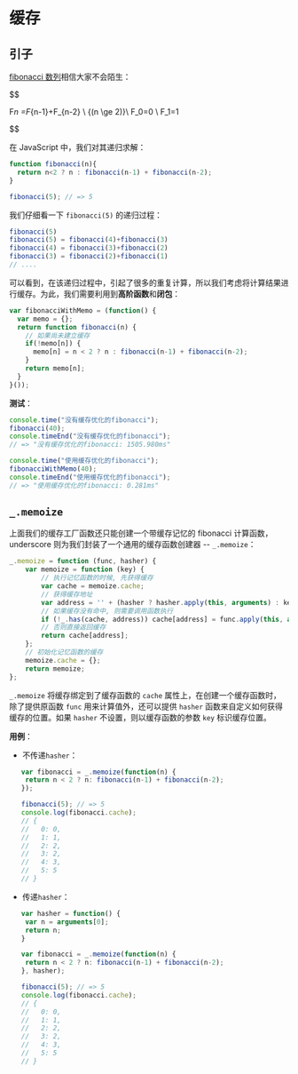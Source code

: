 缓存
====

引子
----

[ fibonacci 数列](https://zh.wikipedia.org/wiki/斐波那契数列)相信大家不会陌生：

$$

F*n =F*{n-1}+F_{n-2} \ {(n \ge 2)}\\ F_0=0 \\ F_1=1

$$

在 JavaScript 中，我们对其递归求解：

```js
function fibonacci(n){
  return n<2 ? n : fibonacci(n-1) + fibonacci(n-2);
}

fibonacci(5); // => 5
```

我们仔细看一下 `fibonacci(5)` 的递归过程：

```js
fibonacci(5)
fibonacci(5) = fibonacci(4)+fibonacci(3)
fibonacci(4) = fibonacci(3)+fibonacci(2)
fibonacci(3) = fibonacci(2)+fibonacci(1)
// ....
```

可以看到，在该递归过程中，引起了很多的重复计算，所以我们考虑将计算结果进行缓存。为此，我们需要利用到**高阶函数**和**闭包**：

```js
var fibonacciWithMemo = (function() {
  var memo = {};
  return function fibonacci(n) {
    // 如果尚未建立缓存
    if(!memo[n]) {
      memo[n] = n < 2 ? n : fibonacci(n-1) + fibonacci(n-2);
    }
    return memo[n];
  }
}());
```

**测试**：

```js
console.time("没有缓存优化的fibonacci");
fibonacci(40);
console.timeEnd("没有缓存优化的fibonacci");
// => "没有缓存优化的fibonacci: 1505.980ms"

console.time("使用缓存优化的fibonacci");
fibonacciWithMemo(40);
console.timeEnd("使用缓存优化的fibonacci");
// => "使用缓存优化的fibonacci: 0.281ms"
```

`_.memoize`
-----------

上面我们的缓存工厂函数还只能创建一个带缓存记忆的 fibonacci 计算函数，underscore 则为我们封装了一个通用的缓存函数创建器 -- `_.memoize`：

```js
_.memoize = function (func, hasher) {
    var memoize = function (key) {
        // 执行记忆函数的时候, 先获得缓存
        var cache = memoize.cache;
        // 获得缓存地址
        var address = '' + (hasher ? hasher.apply(this, arguments) : key);
        // 如果缓存没有命中, 则需要调用函数执行
        if (!_.has(cache, address)) cache[address] = func.apply(this, arguments);
        // 否则直接返回缓存
        return cache[address];
    };
    // 初始化记忆函数的缓存
    memoize.cache = {};
    return memoize;
};
```

`_.memoize` 将缓存绑定到了缓存函数的 `cache` 属性上，在创建一个缓存函数时，除了提供原函数 `func` 用来计算值外，还可以提供 `hasher` 函数来自定义如何获得缓存的位置。如果 `hasher` 不设置，则以缓存函数的参数 `key` 标识缓存位置。

**用例**：

-	不传递`hasher`：

```js
   var fibonacci = _.memoize(function(n) {
    return n < 2 ? n: fibonacci(n-1) + fibonacci(n-2);
   });

   fibonacci(5); // => 5
   console.log(fibonacci.cache);
   // {
   //   0: 0,
   //   1: 1,
   //   2: 2,
   //   3: 2,
   //   4: 3,
   //   5: 5
   // }
```

-	传递`hasher`：

```js
   var hasher = function() {
    var n = arguments[0];
    return n;
   }

   var fibonacci = _.memoize(function(n) {
    return n < 2 ? n: fibonacci(n-1) + fibonacci(n-2);
   }, hasher);

   fibonacci(5); // => 5
   console.log(fibonacci.cache);
   // {
   //   0: 0,
   //   1: 1,
   //   2: 2,
   //   3: 2,
   //   4: 3,
   //   5: 5
   // }
```

